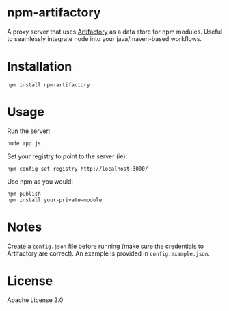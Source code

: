 npm-artifactory
===============

A proxy server that uses [Artifactory](http://www.jfrog.com/home/v_artifactory_opensource_overview) as a data store for npm modules.  Useful to seamlessly integrate node into your java/maven-based workflows.

Installation
============

    npm install npm-artifactory

Usage
======
Run the server:

    node app.js
    
Set your registry to point to the server (ie):

    npm config set registry http://localhost:3000/

Use npm as you would:

    npm publish
    npm install your-private-module

Notes
======
Create a `config.json` file before running (make sure the credentials to Artifactory are correct).  An example is provided in `config.example.json`.

License
=======
Apache License 2.0
